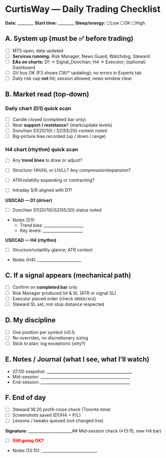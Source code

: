 # CurtisWay — Daily Trading Checklist

**Date:** ________    **Start time:** ________    **Sleep/energy:** ☐Low ☐OK ☐High

## A. System up (must be ✅ before trading)
- [ ] MT5 open; data updated
- [ ] **Services running:** Risk Manager, News Guard, Watchdog, Steward
- [ ] **EAs on charts:** D1 → Signal_Donchian; H4 → Executor; (optional) Dashboard
- [ ] GV bus OK (F3 shows CW/* updating); no errors in Experts tab
- [ ] Daily risk cap **not** hit; session allowed; news window clear

## B. Market read (top-down)

### Daily chart (D1) quick scan
- [ ] Candle closed (completed bar only)
- [ ] Near **support / resistance**? (mark/update levels)
- [ ] Donchian S1(20/10) / S2(55/20) context noted
- [ ] Big-picture bias recorded (up / down / range)

### H4 chart (rhythm) quick scan
- [ ] Any **trend lines** to draw or adjust?
- [ ] Structure: HH/HL or LH/LL? Any compression/expansion?
- [ ] ATR/volatility expanding or contracting?
- [ ] Intraday S/R aligned with D1?



**USDCAD — D1 (driver)**
- [ ] Donchian S1(20/10)/S2(55/20) status noted
- Notes (D1):  
  - Trend bias: ____________________  
  - Key levels: ____________________

**USDCAD — H4 (rhythm)**
- [ ] Structure/volatility glance; ATR context
- Notes (H4): ______________________

## C. If a signal appears (mechanical path)
- [ ] Confirm on **completed bar** only
- [ ] Risk Manager produced lot & SL (ATR or signal SL)
- [ ] Executor placed order (check `ORDER/ACK`)
- [ ] Steward SL set; min stop distance respected

## D. My discipline
- [ ] One position per symbol (v0.1)
- [ ] No overrides, no discretionary sizing
- [ ] Stick to plan; log exceptions (why?)

## E. Notes / Journal (what I see, what I’ll watch)
- 07:00 snapshot: ___________________________________________
- Mid-session: _____________________________________________
- End-session: _____________________________________________

## F. End of day
- [ ] Steward 16:20 profit-close check (Toronto time)
- [ ] Screenshots saved (D1/H4 + P/L)
- [ ] Lessons / tweaks queued (not changed live)

**Signature:** ______________________## Mid-session check (≈13:15, new H4 bar)

- [ ] <span style="color:red"><b>Still going OK?</b></span>
- Notes (13:15): ____________________________

